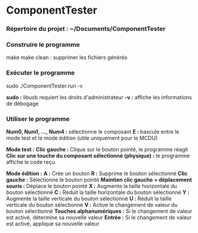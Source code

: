 # ComponentTester

### Répertoire du projet : ~/Documents/ComponentTester

### Construire le programme

make
make clean : supprimer les fichiers générés

### Exécuter le programme

sudo ./ComponentTester.run -v

**sudo :** libusb requiert les droits d'administrateur
**-v   :** affiche les informations de débogage

### Utiliser le programme

**Num0, Num1, ..., Num4 :** sélectionne le composant
**E :** bascule entre le mode test et le mode édition (utile uniquement pour le MCDU)

**Mode test :**
**Clic gauche :** Clique sur le bouton pointé, le programme réagit
**Clic sur une touche du composant sélectionné (physique) :** le programme affiche le code reçu

**Mode édition :**
**A :** Crée un bouton
**R :** Supprime le bouton sélectionné
**Clic gauche :** Sélectionne le bouton pointé
**Maintien clic gauche + déplacement souris :** Déplace le bouton pointé
**X :** Augmente la taille horizontale du bouton sélectionné
**C :** Réduit la taille horizontale du bouton sélectionné
**Y :** Augmente la taille verticale du bouton sélectionné
**U :** Réduit la taille verticale du bouton sélectionné
**V :** Active le changement de valeur du bouton sélectionné
**Touches alphanumériques :** Si le changement de valeur est activé, détermine sa nouvelle valeur
**Entrée :** Si le changement de valeur est activé, applique sa nouvelle valeur
